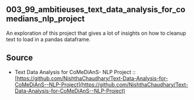 ## 003_99_ambitieuses_text_data_analysis_for_comedians_nlp_project

An exploration of this project that gives a lot of insights on how to cleanup text to load in a pandas dataframe.


## Source
- Text Data Analysis for CoMeDiAnS- NLP Project :: [https://github.com/NishthaChaudhary/Text-Data-Analysis-for-CoMeDiAnS--NLP-Project](https://github.com/NishthaChaudhary/Text-Data-Analysis-for-CoMeDiAnS--NLP-Project)


